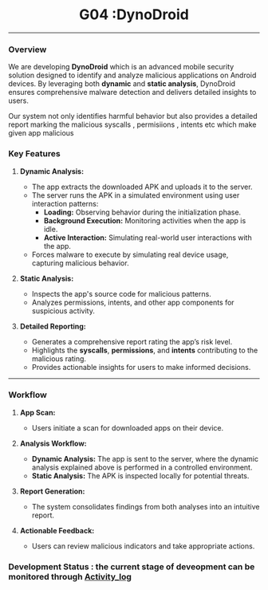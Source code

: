 # <div align="center">G04 :DynoDroid</div>

---

### Overview

We are developing **DynoDroid** which  is an advanced mobile security solution designed to identify and analyze malicious applications on Android devices. By leveraging both **dynamic** and **static analysis**, DynoDroid ensures comprehensive malware detection and delivers detailed insights to users.  

Our system not only identifies harmful behavior but also provides a detailed report marking the malicious syscalls , permisiions , intents etc which make given app malicious

### Key Features

1. **Dynamic Analysis:**
   - The app extracts the downloaded APK and uploads it to the server.
   - The server runs the APK in a simulated environment using user interaction patterns:
     - **Loading:** Observing behavior during the initialization phase.
     - **Background Execution:** Monitoring activities when the app is idle.
     - **Active Interaction:** Simulating real-world user interactions with the app.
   - Forces malware to execute by simulating real device usage, capturing malicious behavior.

2. **Static Analysis:**
   - Inspects the app's source code for malicious patterns.
   - Analyzes permissions, intents, and other app components for suspicious activity.

3. **Detailed Reporting:**
   - Generates a comprehensive report rating the app’s risk level.
   - Highlights the **syscalls**, **permissions**, and **intents** contributing to the malicious rating.
   - Provides actionable insights for users to make informed decisions.

---

### Workflow

1. **App Scan:**
   - Users initiate a scan for downloaded apps on their device.
   
2. **Analysis Workflow:**
   - **Dynamic Analysis:** The app is sent to the server, where the dynamic analysis explained above  is performed in a controlled environment.
   - **Static Analysis:** The APK is inspected locally for potential threats.

3. **Report Generation:**
   - The system consolidates findings from both analyses into an intuitive report.

4. **Actionable Feedback:**
   - Users can review malicious indicators and take appropriate actions.
  
### Development Status : the current stage of deveopment can be monitored through [Activity_log](https://github.com/Recurse-Official/G04/blob/main/Activity_log.md)

